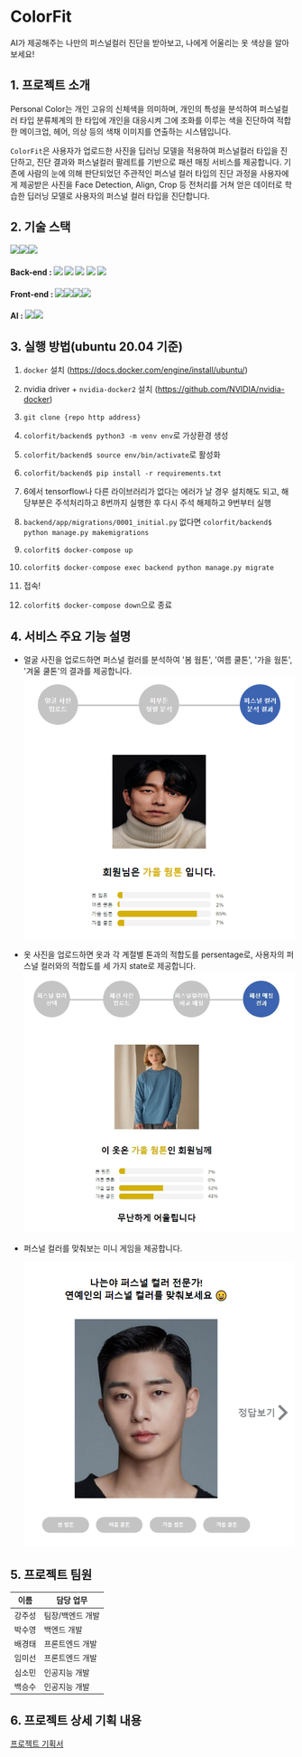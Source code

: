 # ColorFit

AI가 제공해주는 나만의 퍼스널컬러 진단을 받아보고, 나에게 어울리는 옷 색상을 알아보세요!

## 1. 프로젝트 소개

Personal Color는 개인 고유의 신체색을 의미하며, 개인의 특성을 분석하여 퍼스널컬러 타입 분류체계의 한 타입에 개인을 대응시켜 그에 조화를 이루는 색을 진단하여 적합한 메이크업, 헤어, 의상 등의 색채 이미지를 연출하는 시스템입니다.

`ColorFit`은 사용자가 업로드한 사진을 딥러닝 모델을 적용하여 퍼스널컬러 타입을 진단하고, 진단 결과와 퍼스널컬러 팔레트를 기반으로 패션 매칭 서비스를 제공합니다. 기존에 사람의 눈에 의해 판단되었던 주관적인 퍼스널 컬러 타입의 진단 과정을 사용자에게 제공받은 사진을 Face Detection, Align, Crop 등 전처리를 거쳐 얻은 데이터로 학습한 딥러닝 모델로 사용자의 퍼스널 컬러 타입을 진단합니다.




## 2. 기술 스택

<img src="https://img.shields.io/badge/Docker-2496ED?style=for-the-badge&logo=Docker&logoColor=white"><img src="https://img.shields.io/badge/Python-3.8-3776AB?style=for-the-badge&logo=Python&logoColor=white"><img src="https://img.shields.io/badge/Tensorflow-2.8-FF6F00?style=for-the-badge&logo=TensorFlow&logoColor=white">

#### Back-end : <img src="https://img.shields.io/badge/django-092E20?style=for-the-badge&logo=django&logoColor=white"> <img src="https://img.shields.io/badge/nginx-009639?style=for-the-badge&logo=nginx&logoColor=white"> <img src="https://img.shields.io/badge/gunicorn-499848?style=for-the-badge&logo=gunicorn&logoColor=white"> <img src="https://img.shields.io/badge/mysql-4479A1?style=for-the-badge&logo=mysql&logoColor=white"> <img src="https://img.shields.io/badge/aws S3-FF9900?style=for-the-badge&logo=Amazon S3&logoColor=white">

#### Front-end : <img src="https://img.shields.io/badge/React-61DAFB?style=for-the-badge&logo=react&logoColor=white"><img src="https://img.shields.io/badge/axios-5a29e4?style=for-the-badge&logo=axios&logoColor=white"><img src="https://img.shields.io/badge/recoil-0079f4?style=for-the-badge&logo=recoil&logoColor=white"><img src="https://img.shields.io/badge/styled components-DB7093?style=for-the-badge&logo=styled-components&logoColor=white">

#### AI : <img src="https://img.shields.io/badge/yolo-v3-00FFFF?style=for-the-badge&logo=yolo&logoColor=white"><img src="https://img.shields.io/badge/mobilenet-v2-f59af8?style=for-the-badge&logo=mobilenet&logoColor=white">




## 3. 실행 방법(ubuntu 20.04 기준)

1. `docker` 설치 (https://docs.docker.com/engine/install/ubuntu/)

2. nvidia driver + `nvidia-docker2` 설치 (https://github.com/NVIDIA/nvidia-docker)

3. `git clone {repo http address}`

4. `colorfit/backend$ python3 -m venv env`로 가상환경 생성

5. `colorfit/backend$ source env/bin/activate`로 활성화

6. `colorfit/backend$ pip install -r requirements.txt`

7. 6에서 tensorflow나 다른 라이브러리가 없다는 에러가 날 경우 설치해도 되고, 해당부분은 주석처리하고 8번까지 실행한 후 다시 주석 해제하고 9번부터 실행

8. `backend/app/migrations/0001_initial.py` 없다면 `colorfit/backend$ python manage.py makemigrations`

9. `colorfit$ docker-compose up`

10. `colorfit$ docker-compose exec backend python manage.py migrate`

11. 접속!

12. `colorfit$ docker-compose down`으로 종료

    


## 4. 서비스 주요 기능 설명

  - 얼굴 사진을 업로드하면 퍼스널 컬러를 분석하여 '봄 웜톤', '여름 쿨톤', '가을 웜톤', '겨울 쿨톤'의 결과를 제공합니다.![image-20220312094403147](./docs/color-result.png)
  - 옷 사진을 업로드하면 옷과 각 계절별 톤과의 적합도를 persentage로, 사용자의 퍼스널 컬러와의 적합도를 세 가지 state로 제공합니다.![](./docs/clothes-result.JPG)

- 퍼스널 컬러를 맞춰보는 미니 게임을 제공합니다.

  ![image-20220312094301536](./docs/minigame.png)




## 5. 프로젝트 팀원

| 이름 | 담당 업무 |
| ------ | ------ |
| 강주성 | 팀장/백엔드 개발 |
| 박수영 | 백엔드 개발 |
| 배경태 | 프론트엔드 개발 |
| 임미선 | 프론트엔드 개발 |
| 심소민 | 인공지능 개발 |
| 백승수 | 인공지능 개발 |




## 6. 프로젝트 상세 기획 내용

[프로젝트 기획서](https://kdt-gitlab.elice.io/ai_track/class_03/ai_project/team13/colorfit/-/wikis/home)

